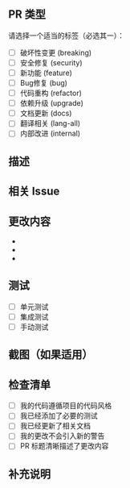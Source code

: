 ## PR 类型
请选择一个适当的标签（必选其一）：

- [ ] 破坏性变更 (breaking)
- [ ] 安全修复 (security)
- [ ] 新功能 (feature)
- [ ] Bug修复 (bug)
- [ ] 代码重构 (refactor)
- [ ] 依赖升级 (upgrade)
- [ ] 文档更新 (docs)
- [ ] 翻译相关 (lang-all)
- [ ] 内部改进 (internal)

## 描述
<!-- 请提供对此次更改的清晰描述。为什么需要这个更改？它解决了什么问题？ -->

## 相关 Issue
<!-- 请链接相关的 issue（如果有）。例如：Fixes #123 -->

## 更改内容
<!-- 详细描述具体更改了什么 -->

- 
- 
- 

## 测试
<!-- 描述如何测试你的更改 -->

- [ ] 单元测试
- [ ] 集成测试
- [ ] 手动测试

## 截图（如果适用）
<!-- 如果是UI相关的更改，请提供截图 -->

## 检查清单

- [ ] 我的代码遵循项目的代码风格
- [ ] 我已经添加了必要的测试
- [ ] 我已经更新了相关文档
- [ ] 我的更改不会引入新的警告
- [ ] PR 标题清晰描述了更改内容

## 补充说明
<!-- 任何其他相关信息 -->